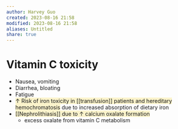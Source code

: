 ```yaml
---
author: Harvey Guo
created: 2023-08-16 21:58
modified: 2023-08-16 21:58
aliases: Untitled
share: true
---
```

# Vitamin C toxicity
- Nausea, vomiting
- Diarrhea, bloating
- Fatigue
- <span style="background:rgba(240, 200, 0, 0.2)">↑ Risk of iron toxicity in [[transfusion]] patients and hereditary hemochromatosis</span> due to increased absorption of dietary iron 
- <span style="background:rgba(240, 200, 0, 0.2)">[[Nephrolithiasis]] due to ↑ calcium oxalate formation</span>
	- excess oxalate from vitamin C metabolism
